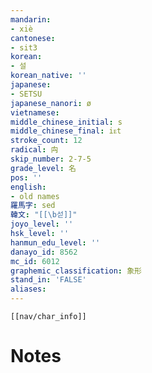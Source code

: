 ```yaml
---
mandarin:
- xiè
cantonese:
- sit3
korean:
- 설
korean_native: ''
japanese:
- SETSU
japanese_nanori: ø
vietnamese:
middle_chinese_initial: s
middle_chinese_final: iᴇt
stroke_count: 12
radical: 禸
skip_number: 2-7-5
grade_level: 名
pos: ''
english:
- old names
羅馬字: sed
韓文: "[[\b섣]]"
joyo_level: ''
hsk_level: ''
hanmun_edu_level: ''
danayo_id: 8562
mc_id: 6012
graphemic_classification: 象形
stand_in: 'FALSE'
aliases:
---
```

```meta-bind-embed
[[nav/char_info]]
```

# Notes
